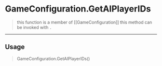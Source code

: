 # GameConfiguration.GetAIPlayerIDs
> this function is a member of [[GameConfiguration]]
> this method can be invoked with `.`
-----
## Usage
> GameConfiguration.GetAIPlayerIDs()
